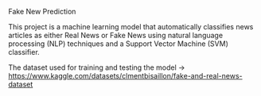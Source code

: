 Fake New Prediction

This project is a machine learning model that automatically classifies news articles as either Real News or Fake News using natural language processing (NLP) techniques and a Support Vector Machine (SVM) classifier.

The dataset used for training and testing the model -> https://www.kaggle.com/datasets/clmentbisaillon/fake-and-real-news-dataset
